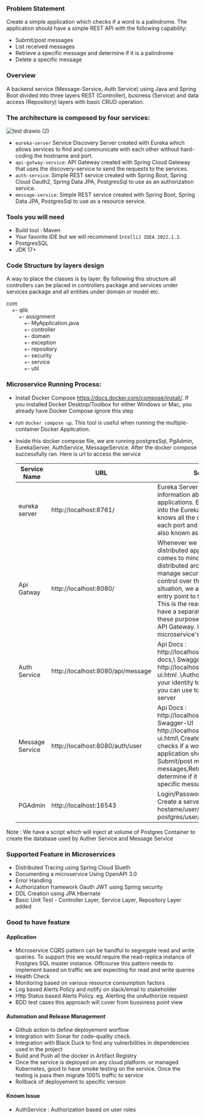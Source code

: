 ### Problem Statement
Create a simple application which checks if a word is a palindrome. The application should have a simple REST API with the following capability:
- Submit/post messages
- List received messages
- Retrieve a specific message and determine if it is a palindrome
- Delete a specific message

### Overview
A backend service (Message-Service, Auth Service) using Java and Spring Boot divided into three layers REST (Controller), business (Service) and data access (Repository) layers with basic CRUD operation. 

### The architecture is composed by four services:

![test drawio (2)](https://user-images.githubusercontent.com/13719978/175897850-c3402d68-5c09-45d4-83fd-ea77d3f18a70.png)

* `eureka-server` Service Discovery Server created with Eureka which allows services to find and communicate with each
  other without hard-coding the hostname and port.
* `api-gatway-service`: API Gateway created with Spring Cloud Gateway that uses the discovery-service to send the
  requests to the services.
* `auth-service`: Simple REST service created with Spring Boot, Spring Cloud Oauth2, Spring Data JPA, PostgresSql to
  use as an authorization service.
* `message-service`: Simple REST service created with Spring Boot, Spring Data JPA, PostgresSql to use as a resource
  service.
  
### Tools you will need

* Build tool : Maven
* Your favorite IDE but we will recommend `IntelliJ IDEA 2022.1.3`.
* PostgresSQL
* JDK 17+

### Code Structure by layers design

A way to place the classes is by layer. By following this structure all controllers can be placed in controllers package and services under services package and all entities under domain or model etc.

com \
&emsp;+- qlik \
&emsp;&emsp;    +- assignment \
&emsp;&emsp;&emsp;        +- MyApplication.java \
&emsp;&emsp;&emsp;            +- controller \
&emsp;&emsp;&emsp;            +- domain \
&emsp;&emsp;&emsp;            +- exception \
&emsp;&emsp;&emsp;            +- repository \
&emsp;&emsp;&emsp;            +- security\
&emsp;&emsp;&emsp;            +- service\
&emsp;&emsp;&emsp;            +- util


### Microservice Running Process:

- Install Docker Compose https://docs.docker.com/compose/install/. If you installed Docker Desktop/Toolbox for either Windows or Mac, you already have Docker Compose ignore this step
- run `docker compose up`. This tool is useful when running the multiple-container Docker Application.
- Inside this docker compose file, we are running postgresSql, PgAdmin, EurekaServer, AuthService, MessageService.
 After the docker compose successfully ran. Here is url to access the service
   
   Service Name | URL                                 | Service Description 
    --- |-------------------------------------| ---
   eureka server | http://localhost:8761/              | Eureka Server is an application that holds the information about all client-service applications. Every Micro service will register into the Eureka server and Eureka server knows all the client applications running on each port and IP address. Eureka Server is also known as Discovery Server
   Api Gatway | http://localhost:8080/              | Whenever we think of microservices and distributed applications, the first point that comes to mind is security.Obviously, in distributed architectures, it is really difficult to manage security as we do not have much control over the application. So in this situation, we always need to have a central entry point to this distributed architecture. This is the reason why, in microservices, we have a separate and dedicated layer for all these purposes. This layer is known as the API Gateway. It is an entry point for a microservice's architecture.
   Auth Service | http://localhost:8080/api/message   | Api Docs : http://localhost:8080/api/message/api-docs,\ Swagger-UI http://localhost:8080/api/message/swagger-ui.html .\Authorization server to authenticate your identity to provide access_token, which you can use to request data from resource server
   Message Service | http://localhost:8080/auth/user     |Api Docs : http://localhost:8080//auth/user/api-docs\, Swagger-UI http://localhost:8080//auth/user/swagger-ui.html\ Create a simple application which checks if a word is a palindrome. The application should following capabilities: Submit/post messages,List received messages,Retrieve a specific message and determine if it is a palindrome, Delete a specific message
   PGAdmin | http://localhost:16543     | Login/Password : test@gmail.com/test123. Create a server and use hostame/user/password : postgres/user/admin

Note : We have a script which will inject at volume of Postgres Container to create the database used by Auther Service and Message Service

### Supported Feature in Microservices
- Distributed Tracing using Spring Cloud Slueth
- Documenting a microservice Using OpenAPI 3.0 
- Error Handling
- Authorization framework Oauth JWT using Spring security
- DDL Creation using JPA Hbernate
- Basic Unit Test - Controller Layer, Service Layer, Repository Layer added
  
### Good to have feature

#### Application
- Microservice CQRS pattern can be handful to segregate read and write queries. To support this we would require the read-replica instance of Postgres SQL master instance. Offcourse this pattern needs to implement based on traffic we are expecting for read and write queries
- Health Check
- Monitoring based on various resource consumption factors
- Log based Alerts Policy and notify on slack/email to stakeholder
- Http Status based Alerts Policy. eg. Alerting the unAuthorize request
- BDD test cases this approach will cover from bussiness point view

#### Automation and Release Management
- Github action to define deployement worflow
- Integration with Sonar for code-quality check.
- Integration with Black Duck to find any vulnerbilities in dependencies used in the project 
- Build and Push all the docker in Artifact Registry
- Once the service is deployed on any cloud platform. or managed Kubernetes, good to have smoke testing on the service. Once the testing is pass then migrate 100% traffic to service
- Rollback of deployement to specific version

#### Known Issue
- AuthService : Authorization based on user roles
